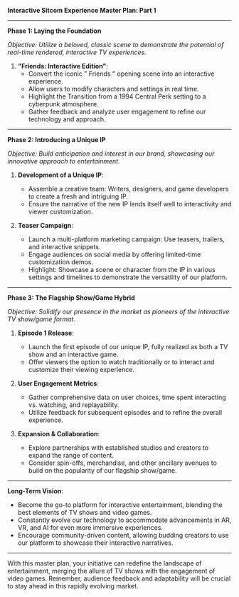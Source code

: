 **Interactive Sitcom Experience Master Plan: Part 1**

---

**Phase 1: Laying the Foundation**

*Objective: Utilize a beloved, classic scene to demonstrate the potential of real-time rendered, interactive TV experiences.*

1. **"Friends: Interactive Edition"**:
   - Convert the iconic " Friends " opening scene into an interactive experience.
   - Allow users to modify characters and settings in real time.
   - Highlight the Transition from a 1994 Central Perk setting to a cyberpunk atmosphere.
   - Gather feedback and analyze user engagement to refine our technology and approach.

---

**Phase 2: Introducing a Unique IP**

*Objective: Build anticipation and interest in our brand, showcasing our innovative approach to entertainment.*

1. **Development of a Unique IP**:
   - Assemble a creative team: Writers, designers, and game developers to create a fresh and intriguing IP.
   - Ensure the narrative of the new IP lends itself well to interactivity and viewer customization.

2. **Teaser Campaign**:
   - Launch a multi-platform marketing campaign: Use teasers, trailers, and interactive snippets.
   - Engage audiences on social media by offering limited-time customization demos.
   - Highlight: Showcase a scene or character from the IP in various settings and timelines to demonstrate the versatility of our platform.

---

**Phase 3: The Flagship Show/Game Hybrid**

*Objective: Solidify our presence in the market as pioneers of the interactive TV show/game format.*

1. **Episode 1 Release**:
   - Launch the first episode of our unique IP, fully realized as both a TV show and an interactive game.
   - Offer viewers the option to watch traditionally or to interact and customize their viewing experience.

2. **User Engagement Metrics**:
   - Gather comprehensive data on user choices, time spent interacting vs. watching, and replayability.
   - Utilize feedback for subsequent episodes and to refine the overall experience.

3. **Expansion & Collaboration**:
   - Explore partnerships with established studios and creators to expand the range of content.
   - Consider spin-offs, merchandise, and other ancillary avenues to build on the popularity of our flagship show/game.

---

**Long-Term Vision**:
- Become the go-to platform for interactive entertainment, blending the best elements of TV shows and video games.
- Constantly evolve our technology to accommodate advancements in AR, VR, and AI for even more immersive experiences.
- Encourage community-driven content, allowing budding creators to use our platform to showcase their interactive narratives.

---

With this master plan, your initiative can redefine the landscape of entertainment, merging the allure of TV shows with the engagement of video games. Remember, audience feedback and adaptability will be crucial to stay ahead in this rapidly evolving market.
